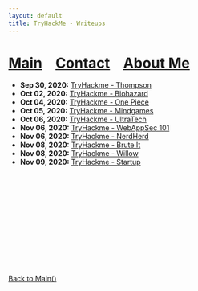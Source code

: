 ```yaml
---
layout: default
title: TryHackMe - Writeups
---
```


# [Main](./index.md) &nbsp;&nbsp;   [Contact](./contact.md) &nbsp;&nbsp; [About Me](./aboutme.md) <br>

- **Sep 30, 2020:** [TryHackme - Thompson](./posts/thm/thompson.md)
- **Oct 02, 2020:** [TryHackme - Biohazard](./posts/thm/Biohazard.md)
- **Oct 04, 2020:** [TryHackme - One Piece](./posts/thm/one_piece.md)
- **Oct 05, 2020:** [TryHackme - Mindgames](./posts/thm/Mindgames.md)
- **Oct 06, 2020:** [TryHackme - UltraTech](./posts/thm/UltraTech.md)
- **Nov 06, 2020:** [TryHackme - WebAppSec 101](./posts/thm/WebAppSec_101.md)
- **Nov 06, 2020:** [TryHackme - NerdHerd](./posts/thm/nerdherd.md)
- **Nov 08, 2020:** [TryHackme - Brute It](./posts/thm/brute_it.md)
- **Nov 08, 2020:** [TryHackme - Willow](./posts/thm/willow.md)
- **Nov 09, 2020:** [TryHackme - Startup](./posts/thm/startup.md)

<br>
<br>
<br>
<br>
<br>
<br>
<br>
<br>
<br>
<br>
<br>


[Back to Main()](./index.md)
